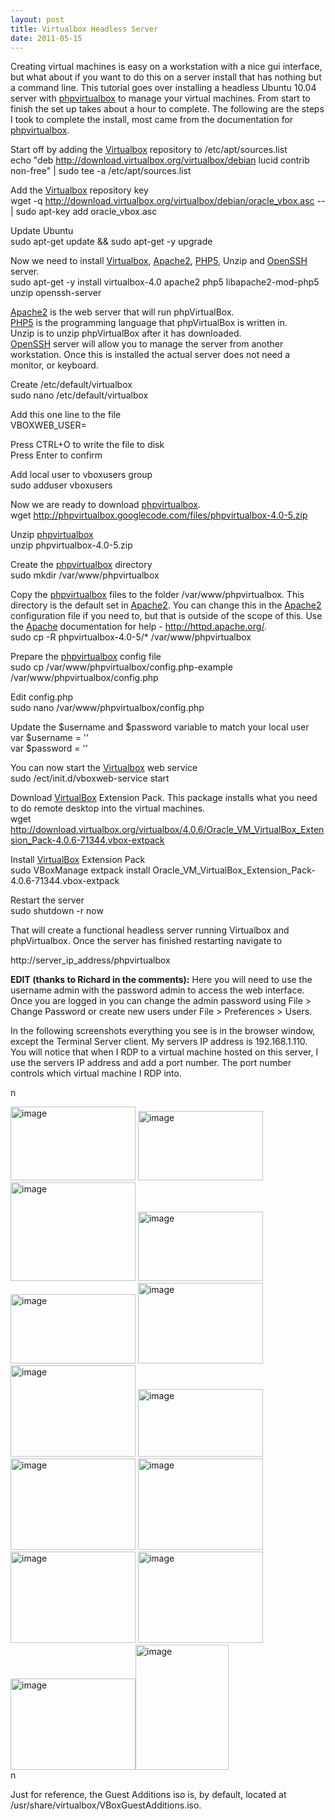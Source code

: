 ```yaml
---
layout: post
title: Virtualbox Headless Server
date: 2011-05-15
---
```


Creating virtual machines is easy on a workstation with a nice gui interface, but what about if you want to do this on a server install that has nothing but a command line. This tutorial goes over installing a headless Ubuntu 10.04 server with <a href="http://code.google.com/p/phpvirtualbox/" target="_blank">phpvirtualbox</a> to manage your virtual machines. From start to finish the set up takes about a hour to complete. The following are the steps I took to complete the install, most came from the documentation for <a href="http://code.google.com/p/phpvirtualbox/" target="_blank">phpvirtualbox</a>.  

Start off by adding the <a href="http://virtualbox.org/" target="_blank">Virtualbox</a> repository to /etc/apt/sources.list  
echo "deb <a href="http://download.virtualbox.org/virtualbox/debian" target="_blank">http://download.virtualbox.org/virtualbox/debian</a> lucid contrib non-free" | sudo tee -a /etc/apt/sources.list  


Add the <a href="http://virtualbox.org/" target="_blank">Virtualbox</a> repository key  
wget -q <a href="http://download.virtualbox.org/virtualbox/debian/oracle_vbox.asc" target="_blank">http://download.virtualbox.org/virtualbox/debian/oracle_vbox.asc</a> -- | sudo apt-key add oracle_vbox.asc  


Update Ubuntu  
sudo apt-get update && sudo apt-get -y upgrade  


Now we need to install <a href="http://virtualbox.org/" target="_blank">Virtualbox</a>, <a href="http://httpd.apache.org/" target="_blank">Apache2</a>, <a href="http://php.org/" target="_blank">PHP5</a>, Unzip and <a href="http://openssh.com/" target="_blank">OpenSSH </a>server.  
sudo apt-get -y install virtualbox-4.0 apache2 php5 libapache2-mod-php5 unzip openssh-server  


<a href="http://httpd.apache.org/" target="_blank">Apache2</a> is the web server that will run phpVirtualBox.  
<a href="http://php.org/" target="_blank">PHP5</a> is the programming language that phpVirtualBox is written in.  
Unzip is to unzip phpVirtualBox after it has downloaded.  
<a href="http://www.openssh.com/" target="_blank">OpenSSH</a> server will allow you to manage the server from another workstation. Once this is installed the actual server does not need a monitor, or keyboard.  

Create /etc/default/virtualbox  
sudo nano /etc/default/virtualbox  


Add this one line to the file  
VBOXWEB_USER=  

Press CTRL+O to write the file to disk  
Press Enter to confirm  

Add local user to vboxusers group  
sudo adduser vboxusers  


Now we are ready to download <a href="http://code.google.com/p/phpvirtualbox/" target="_blank">phpvirtualbox</a>.  
wget <a href="http://phpvirtualbox.googlecode.com/files/phpvirtualbox-4.0-5.zip" target="_blank">http://phpvirtualbox.googlecode.com/files/phpvirtualbox-4.0-5.zip</a>  


Unzip <a href="http://code.google.com/p/phpvirtualbox/" target="_blank">phpvirtualbox</a>  
unzip phpvirtualbox-4.0-5.zip  


Create the <a href="http://code.google.com/p/phpvirtualbox/" target="_blank">phpvirtualbox</a> directory  
sudo mkdir /var/www/phpvirtualbox  


Copy the <a href="http://code.google.com/p/phpvirtualbox/" target="_blank">phpvirtualbox</a> files to the folder /var/www/phpvirtualbox. This directory is the default set in <a href="http://httpd.apache.org/" target="_blank">Apache2</a>. You can change this in the <a href="http://httpd.apache.org/" target="_blank">Apache2</a> configuration file if you need to, but that is outside of the scope of this. Use the <a href="http://httpd.apache.org/" target="_blank">Apache</a> documentation for help - <a href="http://httpd.apache.org/" target="_blank">http://httpd.apache.org/</a>.  
sudo cp -R phpvirtualbox-4.0-5/* /var/www/phpvirtualbox  


Prepare the <a href="http://code.google.com/p/phpvirtualbox/" target="_blank">phpvirtualbox</a> config file  
sudo cp /var/www/phpvirtualbox/config.php-example /var/www/phpvirtualbox/config.php  


Edit config.php  
sudo nano /var/www/phpvirtualbox/config.php  


Update the $username and $password variable to match your local user  
var $username = ''  
var $password = ''  


You can now start the <a href="http://virtualbox.org/" target="_blank">Virtualbox</a> web service  
sudo /ect/init.d/vboxweb-service start  


Download <a href="http://virtualbox.org/" target="_blank">VirtualBox</a> Extension Pack. This package installs what you need to do remote desktop into the virtual machines.  
wget <a href="http://download.virtualbox.org/virtualbox/4.0.6/Oracle_VM_VirtualBox_Extension_Pack-4.0.6-71344.vbox-extpack" target="_blank">http://download.virtualbox.org/virtualbox/4.0.6/Oracle_VM_VirtualBox_Extension_Pack-4.0.6-71344.vbox-extpack</a>  


Install <a href="http://virtualbox.org/" target="_blank">VirtualBox</a> Extension Pack  
sudo VBoxManage extpack install Oracle_VM_VirtualBox_Extension_Pack-4.0.6-71344.vbox-extpack  


Restart the server  
sudo shutdown -r now  


That will create a functional headless server running Virtualbox and phpVirtualbox. Once the server has finished restarting navigate to  

http://server_ip_address/phpvirtualbox  

**EDIT (thanks to Richard in the comments):** Here you will need to use the username admin with the password admin to access the web interface. Once you are logged in you can change the admin password using File &gt; Change Password or create new users under File &gt; Preferences &gt; Users.  

In the following screenshots everything you see is in the browser window, except the Terminal Server client. My servers IP address is 192.168.1.110. You will notice that when I RDP to a virtual machine hosted on this server, I use the servers IP address and add a port number. The port number controls which virtual machine I RDP into.  

  n<div class="separator"><a href="http://3.bp.blogspot.com/-JTWQ0Jz3h4Y/T1k7Fxiyy0I/AAAAAAAABR4/vm6gl4Tboo4/s1600/phpvbox_1.png" target="_blank"><img alt="image" height="118" src="http://3.bp.blogspot.com/-JTWQ0Jz3h4Y/T1k7Fxiyy0I/AAAAAAAABR4/vm6gl4Tboo4/s200/phpvbox_1.png" width="200"/></a> <a href="http://3.bp.blogspot.com/-qqN88-ufIt4/T1k7GO7p-fI/AAAAAAAABSA/vZ7gb10PsWQ/s1600/phpvbox_10.png" target="_blank"><img alt="image" height="111" src="http://3.bp.blogspot.com/-qqN88-ufIt4/T1k7GO7p-fI/AAAAAAAABSA/vZ7gb10PsWQ/s200/phpvbox_10.png" width="200"/></a> <a href="http://3.bp.blogspot.com/-Tgpb5A6zTUI/T1k7G1qKAwI/AAAAAAAABSI/drTzAJdbLGw/s1600/phpvbox_11.png" target="_blank"><img alt="image" height="158" src="http://3.bp.blogspot.com/-Tgpb5A6zTUI/T1k7G1qKAwI/AAAAAAAABSI/drTzAJdbLGw/s200/phpvbox_11.png" width="200"/></a> <a href="http://1.bp.blogspot.com/-JROGEpXEupw/T1k7HCQT64I/AAAAAAAABSQ/RVvYt_JwtAs/s1600/phpvbox_12.png" target="_blank"><img alt="image" height="111" src="http://1.bp.blogspot.com/-JROGEpXEupw/T1k7HCQT64I/AAAAAAAABSQ/RVvYt_JwtAs/s200/phpvbox_12.png" width="200"/></a> <a href="http://4.bp.blogspot.com/-9BPT_wHpbtc/T1k7HgWRa0I/AAAAAAAABSY/b31y8vO39sg/s1600/phpvbox_13.png" target="_blank"><img alt="image" height="111" src="http://4.bp.blogspot.com/-9BPT_wHpbtc/T1k7HgWRa0I/AAAAAAAABSY/b31y8vO39sg/s200/phpvbox_13.png" width="200"/></a> <a href="http://3.bp.blogspot.com/--E02caxAICs/T1k7IVTsjwI/AAAAAAAABSo/isRn3GzC98s/s1600/phpvbox_2.png" target="_blank"><img alt="image" height="129" src="http://3.bp.blogspot.com/--E02caxAICs/T1k7IVTsjwI/AAAAAAAABSo/isRn3GzC98s/s200/phpvbox_2.png" width="200"/></a> <a href="http://3.bp.blogspot.com/-ZE62XX87bXM/T1k7ImSl2WI/AAAAAAAABSs/dkSNcMK6BBU/s1600/phpvbox_3.png" target="_blank"><img alt="image" height="146" src="http://3.bp.blogspot.com/-ZE62XX87bXM/T1k7ImSl2WI/AAAAAAAABSs/dkSNcMK6BBU/s200/phpvbox_3.png" width="200"/></a> <a href="http://3.bp.blogspot.com/-Gadz3i6f_G4/T1k7JPNKxNI/AAAAAAAABS0/1XQlMENClL0/s1600/phpvbox_4.png" target="_blank"><img alt="image" height="108" src="http://3.bp.blogspot.com/-Gadz3i6f_G4/T1k7JPNKxNI/AAAAAAAABS0/1XQlMENClL0/s200/phpvbox_4.png" width="200"/></a> <a href="http://4.bp.blogspot.com/-d_9_H2tCGeE/T1k7JrVtVCI/AAAAAAAABS8/hq8JFwcxN44/s1600/phpvbox_5.png" target="_blank"><img alt="image" height="146" src="http://4.bp.blogspot.com/-d_9_H2tCGeE/T1k7JrVtVCI/AAAAAAAABS8/hq8JFwcxN44/s200/phpvbox_5.png" width="200"/></a> <a href="http://1.bp.blogspot.com/-sOYDnt2gJhA/T1k7KGXYAvI/AAAAAAAABTI/HUdGJ0ZVyn4/s1600/phpvbox_6.png" target="_blank"><img alt="image" height="146" src="http://1.bp.blogspot.com/-sOYDnt2gJhA/T1k7KGXYAvI/AAAAAAAABTI/HUdGJ0ZVyn4/s200/phpvbox_6.png" width="200"/></a> <a href="http://2.bp.blogspot.com/-N2wul8e0KBo/T1k7KkbPBXI/AAAAAAAABTQ/qrPDzUgVTLE/s1600/phpvbox_7.png" target="_blank"><img alt="image" height="146" src="http://2.bp.blogspot.com/-N2wul8e0KBo/T1k7KkbPBXI/AAAAAAAABTQ/qrPDzUgVTLE/s200/phpvbox_7.png" width="200"/></a> <a href="http://4.bp.blogspot.com/-7oKjxIRPjiQ/T1k7LFzZIGI/AAAAAAAABTY/ShFBvZavGW8/s1600/phpvbox_8.png" target="_blank"><img alt="image" height="146" src="http://4.bp.blogspot.com/-7oKjxIRPjiQ/T1k7LFzZIGI/AAAAAAAABTY/ShFBvZavGW8/s200/phpvbox_8.png" width="200"/></a> <a href="http://2.bp.blogspot.com/-e1hwr9H1PYE/T1k7NOIfm7I/AAAAAAAABTg/N-UboG0NfwE/s1600/phpvbox_9.png" target="_blank"><img alt="image" height="146" src="http://2.bp.blogspot.com/-e1hwr9H1PYE/T1k7NOIfm7I/AAAAAAAABTg/N-UboG0NfwE/s200/phpvbox_9.png" width="200"/></a><a href="http://2.bp.blogspot.com/-aCVjbZNNkc0/T1k7H0IQ4HI/AAAAAAAABSg/toPtrXTxbfE/s1600/phpvbox_14.png" target="_blank"><img alt="image" height="200" src="http://2.bp.blogspot.com/-aCVjbZNNkc0/T1k7H0IQ4HI/AAAAAAAABSg/toPtrXTxbfE/s200/phpvbox_14.png" width="149"/></a></div>n  

Just for reference, the Guest Additions iso is, by default, located at /usr/share/virtualbox/VBoxGuestAdditions.iso.
